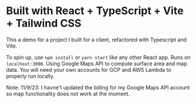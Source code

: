 # Built with React + TypeScript + Vite + Tailwind CSS

This a demo for a project I built for a client, refactored with Typescript and Vite. 

To spin up, use `npm install` or `yarn start` like any other React app. Runs on `localhost:3000`. Using Google Maps API to compute surface area and map data. You will need your own accounts for GCP and AWS Lambda to properly run locally. 


Note: 11/9/23: I havne't updated the billing for my Google Maps API account so map functionality does not work at the moment. 
